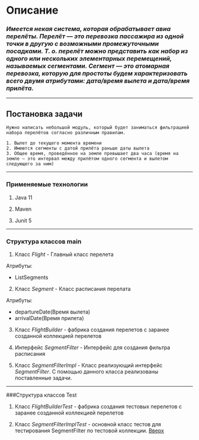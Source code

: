
<a id="anchor"></a>
# Описание
### _Имеется некая система, которая обрабатывает авиа перелёты. Перелёт — это перевозка пассажира из одной точки в другую с возможными промежуточными посадками. Т. о. перелёт можно представить как набор из одного или нескольких элементарных перемещений, называемых сегментами. Сегмент — это атомарная перевозка, которую для простоты будем характеризовать всего двумя атрибутами: дата/время вылета и дата/время прилёта._

---
## Постановка задачи
 ```
Нужно написать небольшой модуль, который будет заниматься фильтрацией набора перелётов согласно различным правилам.

1. Вылет до текущего момента времени
2. Имеются сегменты с датой прилёта раньше даты вылета
3. Общее время, проведённое на земле превышает два часа (время на земле — это интервал между прилётом одного сегмента и вылетом следующего за ним)
 ```
---
### Применяемые технологии

1. Java 11

2. Maven

3. Junit 5
---

### Структура классов main
1. Класс _Flight_ - Главный класс перелета

Атрибуты:
* ListSegments

2. Класс _Segment_ - Класс расписания перелата

Атрибуты:

* departureDate(Время вылета)
* arrivalDate(Время прилета)
3. Класс _FlightBuilder_ - фабрика создания перелетов c заранее созданной коллекцией перелетов

4. Интерфейс _SegmentFilter_ - Интерфейс для создания фильтра расписания

5. Класс _SegmentFilterImpl_ - Класс реализующий интерфейс _SegmentFilter_. C помощью данного класса реализованы поставленные задачи.
---
###Структура классов Test
1. Класс _FlightBuilderTest_ - фабрика создания тестовых перелетов c заранее созданной коллекцией перелетов

2. Класс _SegmentFilterImplTest_ - основной класс тестов для тестирования SegmentFilter по тестовой коллекции.
[Вверх](#anchor)